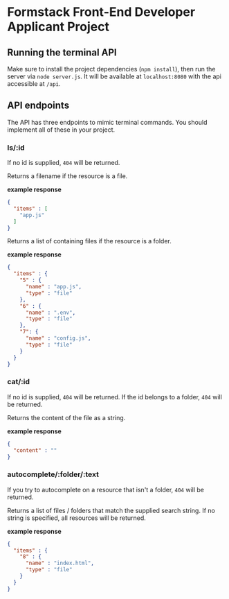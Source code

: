 # Formstack Front-End Developer Applicant Project

## Running the terminal API
Make sure to install the project dependencies (```npm install```), then run the server via ```node server.js```. It will be available at ```localhost:8080``` with the api accessible at ```/api```.

## API endpoints
The API has three endpoints to mimic terminal commands. You should implement all of these in your project.


### ls/:id
If no id is supplied, ```404``` will be returned.

Returns a filename if the resource is a file.

**example response**

```json
{
  "items" : [
    "app.js"
  ]
}
```

Returns a list of containing files if the resource is a folder.

**example response**

```json
{
  "items" : {
    "5" : {
      "name" : "app.js",
      "type" : "file"
    },
    "6" : {
      "name" : ".env",
      "type" : "file"
    },
    "7": {
      "name" : "config.js",
      "type" : "file"
    }
  }
}
```


### cat/:id
If no id is supplied, ```404``` will be returned.
If the id belongs to a folder, ```404``` will be returned.

Returns the content of the file as a string.

**example response**

```json
{
  "content" : ""
}
```


### autocomplete/:folder/:text
If you try to autocomplete on a resource that isn't a folder, ```404``` will be returned.

Returns a list of files / folders that match the supplied search string. If no string is specified, all resources will be returned.

**example response**

```json
{
  "items" : {
    "8" : {
      "name" : "index.html",
      "type" : "file"
    }
  }
}
```
